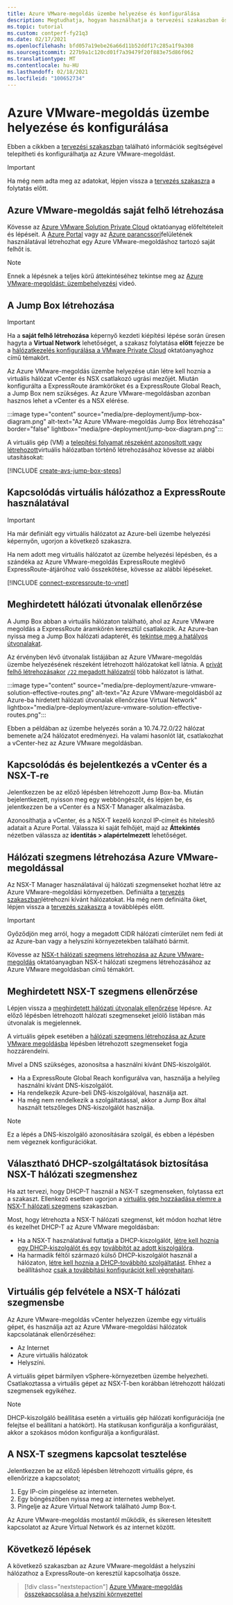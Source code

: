 ```yaml
---
title: Azure VMware-megoldás üzembe helyezése és konfigurálása
description: Megtudhatja, hogyan használhatja a tervezési szakaszban összegyűjtött információkat az Azure VMware-megoldás saját Felhőbeli üzembe helyezéséhez és konfigurálásához.
ms.topic: tutorial
ms.custom: contperf-fy21q3
ms.date: 02/17/2021
ms.openlocfilehash: bfd057a19ebe26a66d11b52ddf17c285a1f9a308
ms.sourcegitcommit: 227b9a1c120cd01f7a39479f20f883e75d86f062
ms.translationtype: MT
ms.contentlocale: hu-HU
ms.lasthandoff: 02/18/2021
ms.locfileid: "100652734"
---
```

# <a name="deploy-and-configure-azure-vmware-solution"></a>Azure VMware-megoldás üzembe helyezése és konfigurálása

Ebben a cikkben a [tervezési szakaszban](production-ready-deployment-steps.md) található információk segítségével telepítheti és konfigurálhatja az Azure VMware-megoldást. 

>[!IMPORTANT]
>Ha még nem adta meg az adatokat, lépjen vissza a [tervezés szakaszra](production-ready-deployment-steps.md) a folytatás előtt.


## <a name="create-an-azure-vmware-solution-private-cloud"></a>Azure VMware-megoldás saját felhő létrehozása

Kövesse az [Azure VMware Solution Private Cloud](tutorial-create-private-cloud.md) oktatóanyag előfeltételeit és lépéseit. A [Azure Portal](tutorial-create-private-cloud.md#azure-portal) vagy az [Azure parancssori](tutorial-create-private-cloud.md#azure-cli)felületének használatával létrehozhat egy Azure VMware-megoldáshoz tartozó saját felhőt is.  

>[!NOTE]
>Ennek a lépésnek a teljes körű áttekintéséhez tekintse meg az [Azure VMware-megoldást: üzembehelyezési](https://www.youtube.com/embed/gng7JjxgayI) videó.

## <a name="create-the-jump-box"></a>A Jump Box létrehozása

>[!IMPORTANT]
>Ha a **saját felhő létrehozása** képernyő kezdeti kiépítési lépése során üresen hagyta a **Virtual Network** lehetőséget, a szakasz folytatása **előtt** fejezze be a [hálózatkezelés konfigurálása a VMware Private Cloud](tutorial-configure-networking.md) oktatóanyaghoz című témakört.  

Az Azure VMware-megoldás üzembe helyezése után létre kell hoznia a virtuális hálózat vCenter és NSX csatlakozó ugrási mezőjét. Miután konfigurálta a ExpressRoute áramköröket és a ExpressRoute Global Reach, a Jump Box nem szükséges.  Az Azure VMware-megoldásban azonban hasznos lehet a vCenter és a NSX elérése.  

:::image type="content" source="media/pre-deployment/jump-box-diagram.png" alt-text="Az Azure VMware-megoldás Jump Box létrehozása" border="false" lightbox="media/pre-deployment/jump-box-diagram.png":::

A virtuális gép (VM) a [telepítési folyamat részeként azonosított vagy létrehozott](production-ready-deployment-steps.md#attach-virtual-network-to-azure-vmware-solution)virtuális hálózatban történő létrehozásához kövesse az alábbi utasításokat: 

[!INCLUDE [create-avs-jump-box-steps](includes/create-jump-box-steps.md)]

## <a name="connect-to-a-virtual-network-with-expressroute"></a>Kapcsolódás virtuális hálózathoz a ExpressRoute használatával

>[!IMPORTANT]
>Ha már definiált egy virtuális hálózatot az Azure-beli üzembe helyezési képernyőn, ugorjon a következő szakaszra.

Ha nem adott meg virtuális hálózatot az üzembe helyezési lépésben, és a szándéka az Azure VMware-megoldás ExpressRoute meglévő ExpressRoute-átjáróhoz való összekötése, kövesse az alábbi lépéseket.

[!INCLUDE [connect-expressroute-to-vnet](includes/connect-expressroute-vnet.md)]

## <a name="verify-network-routes-advertised"></a>Meghirdetett hálózati útvonalak ellenőrzése

A Jump Box abban a virtuális hálózaton található, ahol az Azure VMware megoldás a ExpressRoute áramkörén keresztül csatlakozik.  Az Azure-ban nyissa meg a Jump Box hálózati adapterét, és [tekintse meg a hatályos útvonalakat](../virtual-network/manage-route-table.md#view-effective-routes).

Az érvényben lévő útvonalak listájában az Azure VMware-megoldás üzembe helyezésének részeként létrehozott hálózatokat kell látnia. A [privát felhő létrehozásakor](#create-an-azure-vmware-solution-private-cloud) [ `/22` megadott hálózatról](production-ready-deployment-steps.md#ip-address-segment) több hálózatot is láthat.  

:::image type="content" source="media/pre-deployment/azure-vmware-solution-effective-routes.png" alt-text="Az Azure VMware-megoldásból az Azure-ba hirdetett hálózati útvonalak ellenőrzése Virtual Network" lightbox="media/pre-deployment/azure-vmware-solution-effective-routes.png":::

Ebben a példában az üzembe helyezés során a 10.74.72.0/22 hálózat bemenete a/24 hálózatot eredményezi.  Ha valami hasonlót lát, csatlakozhat a vCenter-hez az Azure VMware megoldásban.

## <a name="connect-and-sign-in-to-vcenter-and-nsx-t"></a>Kapcsolódás és bejelentkezés a vCenter és a NSX-T-re

Jelentkezzen be az előző lépésben létrehozott Jump Box-ba. Miután bejelentkezett, nyisson meg egy webböngészőt, és lépjen be, és jelentkezzen be a vCenter és a NSX-T Manager alkalmazásba.  

Azonosíthatja a vCenter, és a NSX-T kezelő konzol IP-címeit és hitelesítő adatait a Azure Portal.  Válassza ki saját felhőjét, majd az **Áttekintés** nézetben válassza az **identitás > alapértelmezett** lehetőséget. 

## <a name="create-a-network-segment-on-azure-vmware-solution"></a>Hálózati szegmens létrehozása Azure VMware-megoldással

Az NSX-T Manager használatával új hálózati szegmenseket hozhat létre az Azure VMware-megoldási környezetben.  Definiálta a [tervezés szakaszban](production-ready-deployment-steps.md)létrehozni kívánt hálózatokat.  Ha még nem definiálta őket, lépjen vissza a [tervezés szakaszra](production-ready-deployment-steps.md) a továbblépés előtt.

>[!IMPORTANT]
>Győződjön meg arról, hogy a megadott CIDR hálózati címterület nem fedi át az Azure-ban vagy a helyszíni környezetekben található bármit.  

Kövesse az [NSX-t hálózati szegmens létrehozása az Azure VMware-megoldás](tutorial-nsx-t-network-segment.md) oktatóanyagban NSX-t hálózati szegmens létrehozásához az Azure VMware megoldásban című témakört.

## <a name="verify-advertised-nsx-t-segment"></a>Meghirdetett NSX-T szegmens ellenőrzése

Lépjen vissza a [meghirdetett hálózati útvonalak ellenőrzése](#verify-network-routes-advertised) lépésre. Az előző lépésben létrehozott hálózati szegmenseket jelölő listában más útvonalak is megjelennek.  

A virtuális gépek esetében a [hálózati szegmens létrehozása az Azure VMware megoldásba](#create-a-network-segment-on-azure-vmware-solution) lépésben létrehozott szegmenseket fogja hozzárendelni.  

Mivel a DNS szükséges, azonosítsa a használni kívánt DNS-kiszolgálót.  

- Ha a ExpressRoute Global Reach konfigurálva van, használja a helyileg használni kívánt DNS-kiszolgálót.  
- Ha rendelkezik Azure-beli DNS-kiszolgálóval, használja azt.  
- Ha még nem rendelkezik a szolgáltatással, akkor a Jump Box által használt tetszőleges DNS-kiszolgálót használja.

>[!NOTE]
>Ez a lépés a DNS-kiszolgáló azonosítására szolgál, és ebben a lépésben nem végeznek konfigurációkat.

## <a name="optional-provide-dhcp-services-to-nsx-t-network-segment"></a>Választható DHCP-szolgáltatások biztosítása NSX-T hálózati szegmenshez

Ha azt tervezi, hogy DHCP-T használ a NSX-T szegmenseken, folytassa ezt a szakaszt. Ellenkező esetben ugorjon a [virtuális gép hozzáadása elemre a NSX-T hálózati szegmens](#add-a-vm-on-the-nsx-t-network-segment) szakaszban.  

Most, hogy létrehozta a NSX-T hálózati szegmenst, két módon hozhat létre és kezelhet DHCP-T az Azure VMware megoldásban:

* Ha a NSX-T használatával futtatja a DHCP-kiszolgálót, [létre kell hoznia egy DHCP-kiszolgálót és egy](manage-dhcp.md#create-a-dhcp-server) [továbbítót az adott kiszolgálóra](manage-dhcp.md#create-dhcp-relay-service). 
* Ha harmadik féltől származó külső DHCP-kiszolgálót használ a hálózaton, [létre kell hoznia a DHCP-továbbító szolgáltatást](manage-dhcp.md#create-dhcp-relay-service).  Ehhez a beállításhoz [csak a továbbítási konfigurációt kell végrehajtani](manage-dhcp.md#create-dhcp-relay-service).


## <a name="add-a-vm-on-the-nsx-t-network-segment"></a>Virtuális gép felvétele a NSX-T hálózati szegmensbe

Az Azure VMware-megoldás vCenter helyezzen üzembe egy virtuális gépet, és használja azt az Azure VMware-megoldási hálózatok kapcsolatának ellenőrzéséhez:

- Az Internet
- Azure virtuális hálózatok
- Helyszíni.  

A virtuális gépet bármilyen vSphere-környezetben üzembe helyezheti.  Csatlakoztassa a virtuális gépet az NSX-T-ben korábban létrehozott hálózati szegmensek egyikéhez.  

>[!NOTE]
>DHCP-kiszolgáló beállítása esetén a virtuális gép hálózati konfigurációja (ne felejtse el beállítani a hatókört).  Ha statikusan konfigurálja a konfigurálást, akkor a szokásos módon konfigurálja a konfigurálást.

## <a name="test-the-nsx-t-segment-connectivity"></a>A NSX-T szegmens kapcsolat tesztelése

Jelentkezzen be az előző lépésben létrehozott virtuális gépre, és ellenőrizze a kapcsolatot;

1. Egy IP-cím pingelése az interneten.
2. Egy böngészőben nyissa meg az internetes webhelyet.
3. Pingelje az Azure Virtual Network található Jump Box-t.

Az Azure VMware-megoldás mostantól működik, és sikeresen létesített kapcsolatot az Azure Virtual Network és az internet között.

## <a name="next-steps"></a>Következő lépések

A következő szakaszban az Azure VMware-megoldást a helyszíni hálózathoz a ExpressRoute-on keresztül kapcsolhatja össze.
> [!div class="nextstepaction"]
> [Azure VMware-megoldás összekapcsolása a helyszíni környezettel](azure-vmware-solution-on-premises.md)
